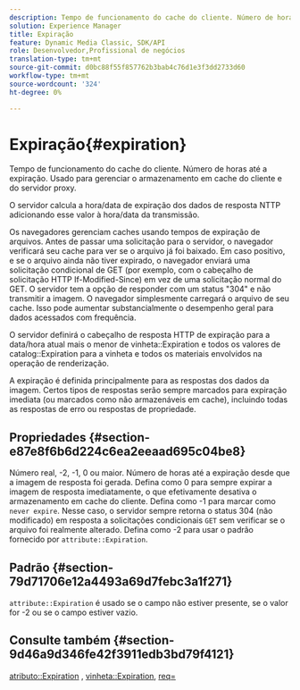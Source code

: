 ```yaml
---
description: Tempo de funcionamento do cache do cliente. Número de horas até a expiração. Usado para gerenciar o armazenamento em cache do cliente e do servidor proxy.
solution: Experience Manager
title: Expiração
feature: Dynamic Media Classic, SDK/API
role: Desenvolvedor,Profissional de negócios
translation-type: tm+mt
source-git-commit: d0bc88f55f857762b3bab4c76d1e3f3dd2733d60
workflow-type: tm+mt
source-wordcount: '324'
ht-degree: 0%

---
```



# Expiração{#expiration}

Tempo de funcionamento do cache do cliente. Número de horas até a expiração. Usado para gerenciar o armazenamento em cache do cliente e do servidor proxy.

O servidor calcula a hora/data de expiração dos dados de resposta NTTP adicionando esse valor à hora/data da transmissão.

Os navegadores gerenciam caches usando tempos de expiração de arquivos. Antes de passar uma solicitação para o servidor, o navegador verificará seu cache para ver se o arquivo já foi baixado. Em caso positivo, e se o arquivo ainda não tiver expirado, o navegador enviará uma solicitação condicional de GET (por exemplo, com o cabeçalho de solicitação HTTP If-Modified-Since) em vez de uma solicitação normal do GET. O servidor tem a opção de responder com um status &quot;304&quot; e não transmitir a imagem. O navegador simplesmente carregará o arquivo de seu cache. Isso pode aumentar substancialmente o desempenho geral para dados acessados com frequência.

O servidor definirá o cabeçalho de resposta HTTP de expiração para a data/hora atual mais o menor de vinheta::Expiration e todos os valores de catalog::Expiration para a vinheta e todos os materiais envolvidos na operação de renderização.

A expiração é definida principalmente para as respostas dos dados da imagem. Certos tipos de respostas serão sempre marcados para expiração imediata (ou marcados como não armazenáveis em cache), incluindo todas as respostas de erro ou respostas de propriedade.

## Propriedades {#section-e87e8f6b6d224c6ea2eeaad695c04be8}

Número real, -2, -1, 0 ou maior. Número de horas até a expiração desde que a imagem de resposta foi gerada. Defina como 0 para sempre expirar a imagem de resposta imediatamente, o que efetivamente desativa o armazenamento em cache do cliente. Defina como -1 para marcar como `never expire`. Nesse caso, o servidor sempre retorna o status 304 (não modificado) em resposta a solicitações condicionais `GET` sem verificar se o arquivo foi realmente alterado. Defina como -2 para usar o padrão fornecido por `attribute::Expiration`.

## Padrão {#section-79d71706e12a4493a69d7febc3a1f271}

`attribute::Expiration` é usado se o campo não estiver presente, se o valor for -2 ou se o campo estiver vazio.

## Consulte também {#section-9d46a9d346fe42f3911edb3bd79f4121}

[atributo::Expiration](../../../../../ir-api/material-cat/image-rendering-api-ref/c-ir-material-catalog/c-ir-attributes-reference/r-ir-expiration.md#reference-0f68ad8199c64bd4bc8d27dd78b7d996) ,  [vinheta::Expiration](../../../../../ir-api/material-cat/image-rendering-api-ref/c-ir-material-catalog/c-ir-vignette-map-reference/r-ir-expiration-vignette.md#reference-df80829da93e4c0ab3f97a1792d9c74c),  [req=](../../../../../ir-api/http-protocol/image-rendering-api-ref/c-ir-http-protocol-ref/c-ir-http-protocol-command-reference/r-ir-req.md#reference-792b1a663fb64261bd2de2a209b847fb)
